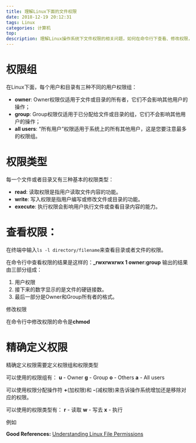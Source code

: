 ```yaml
---
title: 理解Linux下面的文件权限
date: 2018-12-19 20:12:31
tags: Linux
categories: 计算机
top:
description: 理解Linux操作系统下文件权限的相关问题，如何在命令行下查看、修改权限，如何使用`chmod`命令
---
```


# 权限组
在Linux下面，每个用户和目录有三种不同的用户权限组：
 - **owner**: Owner权限仅适用于文件或目录的所有者，它们不会影响其他用户的操作；
 - **group**: Group权限仅适用于已分配给文件或目录的组，它们不会影响其他用户的操作；
 - **all users**: “所有用户”权限适用于系统上的所有其他用户，这是您要注意最多的权限组。

# 权限类型

每一个文件或者目录又有三种基本的权限类型：
 - **read**: 读取权限是指用户读取文件内容的功能。
 - **write**: 写入权限是指用户编写或修改文件或目录的功能。
 - **execute**:  执行权限会影响用户执行文件或查看目录内容的能力。

# 查看权限：
在终端中输入`ls -l directory/filename`来查看目录或者文件的权限。

在命令行中查看权限的结果是这样的：**_rwxrwxrwx 1 owner:group**
输出的结果由三部分组成：
 1. 用户权限
 2. 接下来的数字显示的是文件的硬链接数。
 3. 最后一部分是Owner和Group所有者的格式。

修改权限

在命令行中修改权限的命令是**chmod**

# 精确定义权限

精确定义权限需要定义权限组和权限类型

可以使用的权限组有：
**u** - Owner
**g** - Group
**o** - Others
**a** - All users

可以使用权限分配操作符 **+**(加权限)和 **-**(减权限)来告诉操作系统增加还是移除对应的权限。

可以使用的权限类型有：
**r** - 读取
**w** - 写去
**x** - 执行

例如

**Good References:**
[Understanding Linux File Permissions](https://www.linux.com/learn/understanding-linux-file-permissions)
